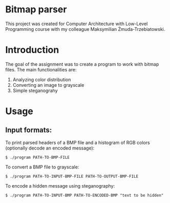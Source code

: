 # Bitmap parser
This project was created for Computer Architecture with Low-Level Programming course with my colleague Maksymilian Żmuda-Trzebiatowski.

# Introduction
The goal of the assignment was to create a program to work with bitmap files. The main functionalities are:
1. Analyzing  color distribution
2. Converting an image to grayscale
3. Simple steganograhy

# Usage
## Input formats:
To print parsed headers of a BMP file and a histogram of RGB colors (optionally decode an encoded message):

    $ ./program PATH-TO-BMP-FILE 

To convert a BMP file to grayscale:

    $ ./program PATH-TO-INPUT-BMP-FILE PATH-TO-OUTPUT-BMP-FILE

To encode a hidden message using steganography:

    $ ./program PATH-TO-INPUT-BMP PATH-TO-ENCODED-BMP "text to be hidden"
